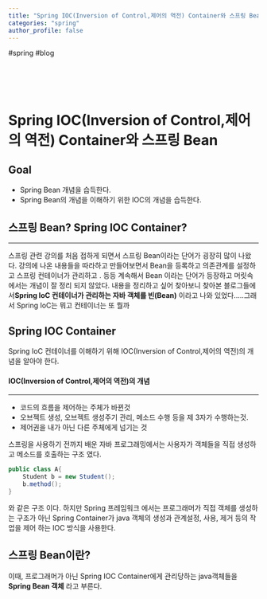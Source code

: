 ```yaml
---
title: "Spring IOC(Inversion of Control,제어의 역전) Container와 스프링 Bean - Spring 개념정리"
categories: "spring"
author_profile: false
---
```

#spring #blog








<br>
<br>
<br>

# Spring IOC(Inversion of Control,제어의 역전) Container와 스프링 Bean

## Goal

* Spring Bean 개념을 습득한다.
* Spring Bean의 개념을 이해하기 위한 IOC의 개념을 습득한다.




## 스프링 Bean? Spring IOC Container?
---
스프링 관련 강의를 처음 접하게 되면서 스프링 Bean이라는 단어가 굉장히 많이 나왔다. 강의에 나온 내용들을 따라하고 만들어보면서 Bean을 등록하고 의존관계를 설정하고 스프링 컨테이너가 관리하고 . 등등 계속해서 Bean 이라는 단어가 등장하고 머릿속에서는 개념이 잘 정리 되지 않았다. 내용을 정리하고 싶어 찾아보니 찾아본 블로그들에서**Spring IoC 컨테이너가 관리하는 자바 객체를 빈(Bean)**  이라고 나와 있었다…..그래서 Spring IoC는 뭐고 컨테이너는 또 뭘까


## Spring IOC Container
Spring IoC 컨테이너를 이해하기 위해 IOC(Inversion of Control,제어의 역전)의 개념을 알아야 한다.



#### **IOC(Inversion of Control,제어의 역전)의 개념**
---
* 코드의 흐름을 제어하는 주체가 바뀐것
* 오브젝트 생성, 오브젝트 생성주기 관리, 메소드 수행 등을 제 3자가 수행하는것.
* 제어권을 내가 아닌 다른 주체에게 넘기는 것


스프링을 사용하기 전까지 배운 자바 프로그래밍에서는 사용자가 객체들을 직접 생성하고 메소드를 호출하는 구조 였다.
``` java
public class A{
    Student b = new Student();
    b.method();
}
```
와 같은 구조 이다. 하지만 Spring 프레임워크 에서는 프로그래머가 직접 객체를 생성하는 구조가 아닌 Spring
 Container가 java 객체의 생성과 관계설정, 사용, 제거 등의 작업을 제어 하는 IOC 방식을 사용한다.


## 스프링 Bean이란?
 이때, 프로그래머가 아닌 Spring IOC Container에게 관리당하는 java객체들을 **Spring Bean 객체** 라고 부른다.   

